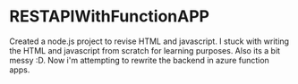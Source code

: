 # RESTAPIWithFunctionAPP
Created a node.js project to revise HTML and javascript. I stuck with writing the HTML and javascript from scratch for learning purposes. Also its a bit messy :D. Now i'm attempting to rewrite the backend in azure function apps.
